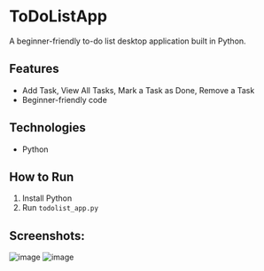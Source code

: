 # ToDoListApp
A beginner-friendly to-do list desktop application built in Python.

## Features
- Add Task, View All Tasks, Mark a Task as Done, Remove a Task
- Beginner-friendly code

## Technologies
- Python

## How to Run
1. Install Python
2. Run `todolist_app.py`

## Screenshots: 
![image](https://github.com/user-attachments/assets/060804c9-8fbf-4e2d-a457-91fdec632da2)
![image](https://github.com/user-attachments/assets/5b4ec52f-c732-4855-952b-65308334003d)
